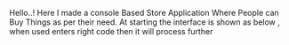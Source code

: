 Hello..!
    Here I made a console Based Store Application Where People can Buy Things as per their need. At starting the interface is shown as below ,
    when used enters right code then it will process further
    
    
